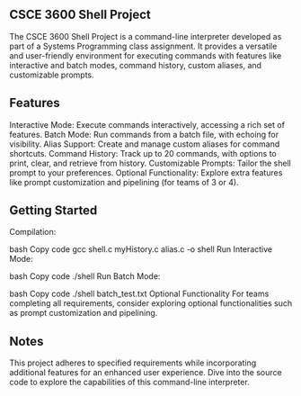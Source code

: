 ## CSCE 3600 Shell Project

The CSCE 3600 Shell Project is a command-line interpreter developed as part of a Systems Programming class assignment. It provides a versatile and user-friendly environment for executing commands with features like interactive and batch modes, command history, custom aliases, and customizable prompts.

## Features
Interactive Mode: Execute commands interactively, accessing a rich set of features.
Batch Mode: Run commands from a batch file, with echoing for visibility.
Alias Support: Create and manage custom aliases for command shortcuts.
Command History: Track up to 20 commands, with options to print, clear, and retrieve from history.
Customizable Prompts: Tailor the shell prompt to your preferences.
Optional Functionality: Explore extra features like prompt customization and pipelining (for teams of 3 or 4).


## Getting Started


Compilation:

bash
Copy code
gcc shell.c myHistory.c alias.c -o shell
Run Interactive Mode:

bash
Copy code
./shell
Run Batch Mode:

bash
Copy code
./shell batch_test.txt
Optional Functionality
For teams completing all requirements, consider exploring optional functionalities such as prompt customization and pipelining.


## Notes


This project adheres to specified requirements while incorporating additional features for an enhanced user experience. Dive into the source code to explore the capabilities of this command-line interpreter.
